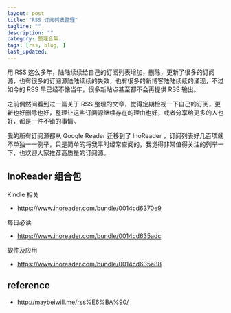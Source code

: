 ```yaml
---
layout: post
title: "RSS 订阅列表整理"
tagline: ""
description: ""
category: 整理合集
tags: [rss, blog, ]
last_updated:
---
```


用 RSS 这么多年，陆陆续续给自己的订阅列表增加，删除，更新了很多的订阅源，也有很多的订阅源陆陆续续的失效，也有很多的新博客陆陆续续的涌现，不过如今的 RSS 早已经不像当年，很多新站点甚至都不会再提供 RSS 输出。

之前偶然间看到过一篇关于 RSS 整理的文章，觉得定期检视一下自己的订阅，更新也好删除也好，整理让这些订阅源继续存在的理由也好，或者分享给更多的人也好，都是一件不错的事情。

我的所有订阅源都从 Google Reader 迁移到了 InoReader ，订阅列表好几百项就不单独一一例举，只是简单的将我平时经常查阅的，我觉得非常值得关注的列举一下，也欢迎大家推荐高质量的订阅源。


## InoReader 组合包

Kindle 相关

- <https://www.inoreader.com/bundle/0014cd6370e9>

每日必读

- <https://www.inoreader.com/bundle/0014cd635adc>

软件及应用

- <https://www.inoreader.com/bundle/0014cd635e88>

## reference

- http://maybeiwill.me/rss%E6%BA%90/

